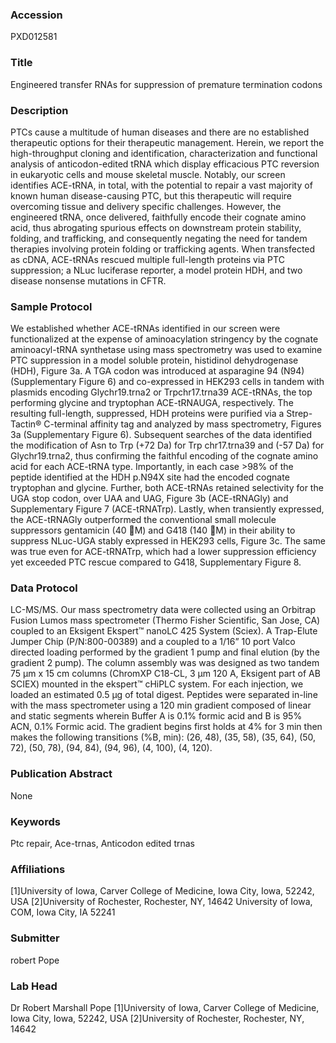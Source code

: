 ### Accession
PXD012581

### Title
Engineered transfer RNAs for suppression of premature termination codons

### Description
PTCs cause a multitude of human diseases and there are no established therapeutic options for their therapeutic management.  Herein, we report the high-throughput cloning and identification, characterization and functional analysis of anticodon-edited tRNA which display efficacious PTC reversion in eukaryotic cells and mouse skeletal muscle.  Notably, our screen identifies ACE-tRNA, in total, with the potential to repair a vast majority of known human disease-causing PTC, but this therapeutic will require overcoming tissue and delivery specific challenges.  However, the engineered tRNA, once delivered, faithfully encode their cognate amino acid, thus abrogating spurious effects on downstream protein stability, folding, and trafficking, and consequently negating the need for tandem therapies involving protein folding or trafficking agents.  When transfected as cDNA, ACE-tRNAs rescued multiple full-length proteins via PTC suppression; a NLuc luciferase reporter, a model protein HDH, and two disease nonsense mutations in CFTR.

### Sample Protocol
We established whether ACE-tRNAs identified in our screen were functionalized at the expense of aminoacylation stringency by the cognate aminoacyl-tRNA synthetase using mass spectrometry was used to examine PTC suppression in a model soluble protein, histidinol dehydrogenase (HDH), Figure 3a.  A TGA codon was introduced at asparagine 94 (N94) (Supplementary Figure 6) and co-expressed in HEK293 cells in tandem with plasmids encoding Glychr19.trna2 or Trpchr17.trna39 ACE-tRNAs, the top performing glycine and tryptophan ACE-tRNAUGA, respectively.  The resulting full-length, suppressed, HDH proteins were purified via a Strep-Tactin® C-terminal affinity tag and analyzed by mass spectrometry, Figures 3a (Supplementary Figure 6). Subsequent searches of the data identified the modification of Asn to Trp (+72 Da) for Trp chr17.trna39 and (-57 Da) for Glychr19.trna2, thus confirming the faithful encoding of the cognate amino acid for each ACE-tRNA type.  Importantly, in each case >98% of the peptide identified at the HDH p.N94X site had the encoded cognate tryptophan and glycine.  Further, both ACE-tRNAs retained selectivity for the UGA stop codon, over UAA and UAG, Figure 3b (ACE-tRNAGly) and Supplementary Figure 7 (ACE-tRNATrp).  Lastly, when transiently expressed, the ACE-tRNAGly outperformed the conventional small molecule suppressors gentamicin (40 M) and G418 (140 M) in their ability to suppress NLuc-UGA stably expressed in HEK293 cells, Figure 3c. The same was true even for ACE-tRNATrp, which had a lower suppression efficiency yet exceeded PTC rescue compared to G418, Supplementary Figure 8.

### Data Protocol
LC-MS/MS. Our mass spectrometry data were collected using an Orbitrap Fusion Lumos mass spectrometer (Thermo Fisher Scientific, San Jose, CA) coupled to an Eksigent Ekspert™ nanoLC 425 System (Sciex).  A Trap-Elute Jumper Chip (P/N:800-00389) and a coupled to a 1/16” 10 port Valco directed loading performed by the gradient 1 pump and final elution (by the gradient 2 pump). The column assembly was was designed as two tandem 75 μm x 15 cm columns (ChromXP C18-CL, 3 μm 120 A, Eksigent part of AB SCIEX) mounted in the ekspert™ cHiPLC system. For each injection, we loaded an estimated 0.5 µg of total digest. Peptides were separated in-line with the mass spectrometer using a 120 min gradient composed of linear and static segments wherein Buffer A is 0.1% formic acid and B is 95% ACN, 0.1% Formic acid.   The gradient begins first holds at 4% for 3 min then makes the following transitions (%B, min): (26, 48), (35, 58), (35, 64), (50, 72), (50, 78), (94, 84), (94, 96), (4, 100), (4, 120).

### Publication Abstract
None

### Keywords
Ptc repair, Ace-trnas, Anticodon edited trnas

### Affiliations
[1]University of Iowa, Carver College of Medicine, Iowa City, Iowa, 52242, USA [2]University of Rochester, Rochester, NY, 14642
University of Iowa, COM, Iowa City, IA 52241

### Submitter
robert Pope

### Lab Head
Dr Robert Marshall Pope
[1]University of Iowa, Carver College of Medicine, Iowa City, Iowa, 52242, USA [2]University of Rochester, Rochester, NY, 14642


